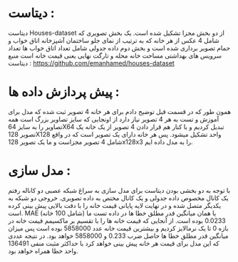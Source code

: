 # دیتاست :
دیتاست Houses-dataset از دو بخش مجزا تشکیل شده است. یک بخش تصویری که شامل 4 عکس از هر خانه که به ترتیب از نمای جلو ساختمان آشپزخانه اتاق خواب و حمام تصویر برداری شده است و بخش دوم داده جدولی شامل تعداد اتاق خواب ها تعداد سرویس های بهداشتی مساحت خانه محله و تارگت نهایی یعنی قیمت خانه است
منبع دیتاست : https://github.com/emanhamed/houses-dataset

# پیش پردازش داده ها :
همون طور که در قسمت قبل توضیح دادم برای هر خانه 4 تصویر ثبت شده که مدل برای آموزش و تست به هر 4 تصویر نیاز دارد از اونجایی که سایز تصاویر بزرگ است همه تصاویر را به سایز 64X64 تبدیل کردیم و با کنار هم قرار دادن 4 تصویر از یک خانه یک تصویر 128X128 واحد تشکیل میشود. پس هر خانه دارای یک تصویر است که در واقع شامل 4 تصویر مجزاست و ما یک تصویر 128x128x3 را به مدل داده ایم.

# مدل سازی :
با توجه به دو بخشی بودن دیتاست برای مدل سازی به سراغ شبکه عصبی دو کاناله رفتم یک کانال مخصوص داده جدولی و یک کانال مختص به داده تصویری. خروجی دو شبکه به یکدیگر متصل شده و در نهایت لایه پایانی قیمت خانه را با دقت بالایی پیش بینی کرده است. MAE یا همان میانگین قدر مطلق خطا ها در داده تست ما (شامل 100 خانه) 0.0233 بوده است. از آنجایی که قیمت خانه ها را با تقسیم بر ماکسیمم قیمت خانه در بازه 0 تا یک نرمالایز کردیم و بیشترین قیمت خانه عدد 5858000 بوده است پس میزان میانگین قدر مطلق خطا ها حاصل ضرب 0.233 و 5858000 خواهد بود. در نتیجه عددی که این مدل برای قیمت هر خانه پیش بینی خواهد کرد با حداکثر مثبت منفی 136491 واحد خطا همراه خواهد بود.




